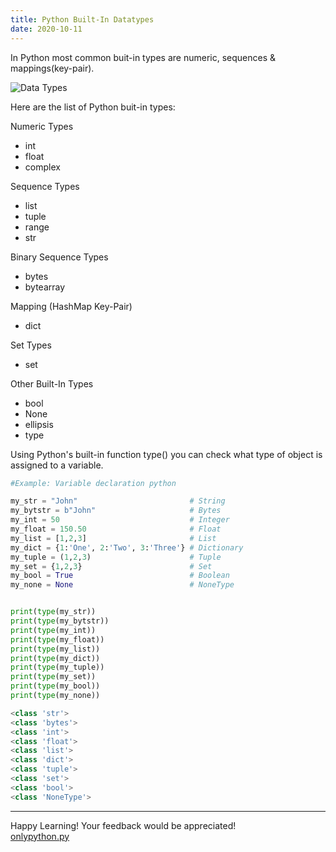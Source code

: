 ```yaml
---
title: Python Built-In Datatypes
date: 2020-10-11
---
```

In Python most common buit-in types are numeric, sequences & mappings(key-pair). 

![Data Types](https://raw.githubusercontent.com/only-python/only-python.github.io/gh-pages/images/python-datatypes.png "Datatypes")

Here are the list of Python buit-in types:

Numeric Types
+ int
+ float
+ complex

Sequence Types
+ list
+ tuple
+ range
+ str

Binary Sequence Types
+ bytes
+ bytearray

Mapping (HashMap Key-Pair)
+ dict

Set Types
+ set

Other Built-In Types
+ bool
+ None
+ ellipsis
+ type

Using Python's built-in function type() you can check what type of object is assigned to a variable.

```python
#Example: Variable declaration python

my_str = "John"                         # String
my_bytstr = b"John"                     # Bytes
my_int = 50                             # Integer
my_float = 150.50                       # Float
my_list = [1,2,3]                       # List
my_dict = {1:'One', 2:'Two', 3:'Three'} # Dictionary
my_tuple = (1,2,3)                      # Tuple
my_set = {1,2,3}                        # Set
my_bool = True                          # Boolean
my_none = None                          # NoneType


print(type(my_str))
print(type(my_bytstr))
print(type(my_int))
print(type(my_float))
print(type(my_list))
print(type(my_dict))
print(type(my_tuple))
print(type(my_set))
print(type(my_bool))
print(type(my_none))

<class 'str'>
<class 'bytes'>
<class 'int'>
<class 'float'>
<class 'list'>
<class 'dict'>
<class 'tuple'>
<class 'set'>
<class 'bool'>
<class 'NoneType'>
```
---
Happy Learning! Your feedback would be appreciated!<br>
[onlypython.py](https://only-python.github.io/)
